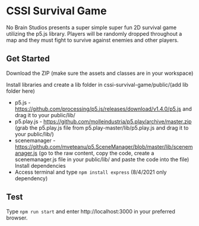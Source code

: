 # CSSI Survival Game
No Brain Studios presents a super simple super fun 2D survival game utilizing the p5.js library. Players will be randomly dropped throughout a map and they must fight to survive against enemies and other players.

## Get Started
Download the ZIP (make sure the assets and classes are in your workspace)

Install libraries and create a lib folder in cssi-survival-game/public/(add lib folder here)
* p5.js - https://github.com/processing/p5.js/releases/download/v1.4.0/p5.js and drag it to your public/lib/
* p5.play.js - https://github.com/molleindustria/p5.play/archive/master.zip (grab the p5.play.js file from p5.play-master/lib/p5.play.js and drag it to your public/lib/)
* scenemanager - https://github.com/mveteanu/p5.SceneManager/blob/master/lib/scenemanager.js (go to the raw content, copy the code, create a scenemanager.js file in your public/lib/ and paste the code into the file)
Install dependencies
* Access terminal and type `npm install express` (8/4/2021 only dependency)

## Test
Type `npm run start` and enter http://localhost:3000 in your preferred browser.
